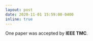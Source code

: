 ```yaml
---
layout: post
date: 2020-11-01 15:59:00-0400
inline: true
---
```


One paper was accepted by **IEEE TMC**.
